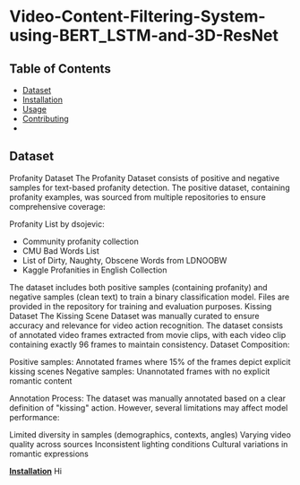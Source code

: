# Video-Content-Filtering-System-using-BERT_LSTM-and-3D-ResNet
## Table of Contents
- [Dataset](#Dataset)
- [Installation](#installation)
- [Usage](#usage)
- [Contributing](#contributing)
- 

## **Dataset**

Profanity Dataset
The Profanity Dataset consists of positive and negative samples for text-based profanity detection. The positive dataset, containing profanity examples, was sourced from multiple repositories to ensure comprehensive coverage:

Profanity List by dsojevic: 
- Community profanity collection
- CMU Bad Words List
- List of Dirty, Naughty, Obscene Words from LDNOOBW
- Kaggle Profanities in English Collection

The dataset includes both positive samples (containing profanity) and negative samples (clean text) to train a binary classification model. Files are provided in the repository for training and evaluation purposes.
Kissing Dataset
The Kissing Scene Dataset was manually curated to ensure accuracy and relevance for video action recognition. The dataset consists of annotated video frames extracted from movie clips, with each video clip containing exactly 96 frames to maintain consistency.
Dataset Composition:

Positive samples: Annotated frames where 15% of the frames depict explicit kissing scenes
Negative samples: Unannotated frames with no explicit romantic content

Annotation Process:
The dataset was manually annotated based on a clear definition of "kissing" action. However, several limitations may affect model performance:

Limited diversity in samples (demographics, contexts, angles)
Varying video quality across sources
Inconsistent lighting conditions
Cultural variations in romantic expressions

[**Installation**](#Installation)
Hi 

